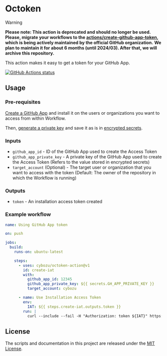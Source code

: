 # Octoken

> [!WARNING]
> **Please note: This action is deprecated and should no longer be used. Please, migrate your workflows to the [actions/create-github-app-token](https://github.com/actions/create-github-app-token), which is being actively maintained by the official GitHub organization.**
> **We plan to maintain it for about 6 months (until 2024/03). After that, we will archive this repository.**

This action makes it easy to get a token for your GitHub App.

[![GitHub Actions status](https://github.com/cybozu/octoken-action/workflows/Continuous%20Integration/badge.svg)](https://github.com/cybozu/octoken-action/actions?query=workflow%3A%22Continuous+Integration%22)

## Usage

### Pre-requisites

[Create a GitHub App](https://docs.github.com/en/free-pro-team@latest/developers/apps/creating-a-github-app) and install it on the users or organizations you want to access from within Workflow.

Then, [generate a private key](https://docs.github.com/en/free-pro-team@latest/developers/apps/authenticating-with-github-apps#generating-a-private-key) and save it as is in [encrypted secrets](https://docs.github.com/en/free-pro-team@latest/actions/reference/encrypted-secrets).

### Inputs

- `github_app_id` - ID of the GitHub App used to create the Access Token
- `github_app_private_key` - A private key of the GitHub App used to create the Access Token (Refers to the value stored in encrypted secrets)
- `target_account` (Optional) - The target user or organization that you want to access with the token (Default: The owner of the repository in which the Workflow is running)

### Outputs

- `token` - An installation access token created

### Example workflow

```yaml
name: Using GitHub App token

on: push

jobs:
  build:
    runs-on: ubuntu-latest

    steps:
      - uses: cybozu/octoken-action@v1
        id: create-iat
        with:
          github_app_id: 12345
          github_app_private_key: ${{ secrets.GH_APP_PRIVATE_KEY }}
          target_account: cybozu

      - name: Use Installation Access Token
        env:
          IAT: ${{ steps.create-iat.outputs.token }}
        run: |
          curl --include --fail -H "Authorization: token ${IAT}" https://api.github.com/installation/repositories
```

## License

The scripts and documentation in this project are released under the [MIT License](LICENSE).
